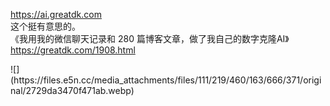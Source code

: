 <p><a href="https://ai.greatdk.com" target="_blank" rel="nofollow noopener" translate="no"><span class="invisible">https://</span><span class="">ai.greatdk.com</span><span class="invisible"></span></a> <br />这个挺有意思的。<br />《我用我的微信聊天记录和 280 篇博客文章，做了我自己的数字克隆AI》<br /><a href="https://greatdk.com/1908.html" target="_blank" rel="nofollow noopener" translate="no"><span class="invisible">https://</span><span class="">greatdk.com/1908.html</span><span class="invisible"></span></a></p>
![](https://files.e5n.cc/media_attachments/files/111/219/460/163/666/371/original/2729da3470f471ab.webp)